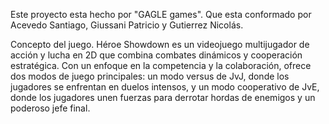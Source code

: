 Este proyecto esta hecho por "GAGLE games".
Que esta conformado por Acevedo Santiago, Giussani Patricio y Gutierrez Nicolás.

Concepto del juego.
Héroe Showdown es un videojuego multijugador de acción y lucha en 2D que combina combates
dinámicos y cooperación estratégica. Con un enfoque en la competencia y la colaboración, ofrece dos
modos de juego principales: un modo versus de JvJ, donde los jugadores se enfrentan en duelos
intensos, y un modo cooperativo de JvE, donde los jugadores unen fuerzas para derrotar hordas de
enemigos y un poderoso jefe final.
